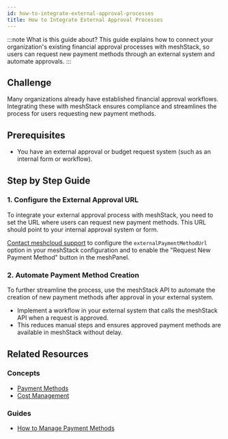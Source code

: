 ```yaml
---
id: how-to-integrate-external-approval-processes
title: How to Integrate External Approval Processes
---
```


:::note What is this guide about?
This guide explains how to connect your organization's existing financial approval processes with meshStack, so users can request new payment methods through an external system and automate approvals.
:::

## Challenge

Many organizations already have established financial approval workflows. Integrating these with meshStack ensures compliance and streamlines the process for users requesting new payment methods.

## Prerequisites

- You have an external approval or budget request system (such as an internal form or workflow).

## Step by Step Guide

### 1. Configure the External Approval URL

To integrate your external approval process with meshStack, you need to set the URL where users can request new payment methods. This URL should point to your internal approval system or form.

[Contact meshcloud support](mailto:support@meshcloud.io) to configure the `externalPaymentMethodUrl` option in your meshStack configuration and to enable the "Request New Payment Method" button in the meshPanel.

### 2. Automate Payment Method Creation

To further streamline the process, use the meshStack API to automate the creation of new payment methods after approval in your external system.

- Implement a workflow in your external system that calls the meshStack API when a request is approved.
- This reduces manual steps and ensures approved payment methods are available in meshStack without delay.

## Related Resources

### Concepts

- [Payment Methods](../../concepts/payment-methods.md)
- [Cost Management](../../concepts/cost-management.md)

### Guides

- [How to Manage Payment Methods](./how-to-manage-payment-methods.md)
